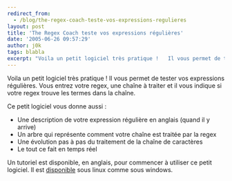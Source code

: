 ```yaml
---
redirect_from:
  - /blog/the-regex-coach-teste-vos-expressions-regulieres
layout: post
title: 'The Regex Coach teste vos expressions régulières'
date: '2005-06-26 09:57:29'
author: j0k
tags: blabla
excerpt: "Voila un petit logiciel très pratique !   Il vous permet de tester vos expressions régulières. Vous entrez votre regex, une chaîne à traiter et il vous indique si votre regex trouve les termes dans la chaîne."
---
```


Voila un petit logiciel très pratique !   Il vous permet de tester vos expressions régulières. Vous entrez votre regex, une chaîne à traiter et il vous indique si votre regex trouve les termes dans la chaîne.

Ce petit logiciel vous donne aussi :
* Une description de votre expression régulière en anglais (quand il y arrive)
* Un arbre qui représente comment votre chaîne est traitée par la regex
* Une évolution pas à pas du traitement de la chaîne de caractères
* Le tout ce fait en temps réel

Un tutoriel est disponible, en anglais, pour commencer à utiliser ce petit logiciel. Il est [disponible](http://www.weitz.de/regex-coach/) sous linux comme sous windows.

